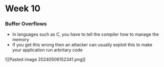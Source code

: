 # Week 10

### Buffer Overflows
- In languages such as C, you have to tell the compiler how to manage the memory
- If you get this wrong then an attacker can usually exploit this to make your application run arbritary code

![[Pasted image 20240506152341.png]]


